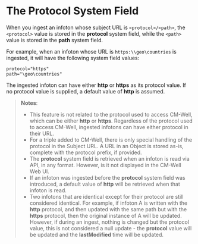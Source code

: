 # The Protocol System Field #

When you ingest an infoton whose subject URL is ```<protocol>/<path>```, the ```<protocol>``` value is stored in the **protocol** system field, while the ```<path>``` value is stored in the **path** system field.

For example, when an infoton whose URL is ```https:\\geo\countries``` is ingested, it will have the following system field values:

    protocol="https"
    path="\geo\countries"

The ingested infoton can have either **http** or **https** as its protocol value. If no protocol value is supplied, a default value of **http** is assumed.

>**Notes**: 
>* This feature is not related to the protocol used to access CM-Well, which can be either **http** or **https**. Regardless of the protocol used to access CM-Well, ingested infotons can have either protocol in their URL.
>* For a triple added to CM-Well, there is only special handling of the protocol in the Subject URL. A URL in an Object is stored as-is, complete with the protocol prefix, if provided.
>* The **protocol** system field is retrieved when an infoton is read via API, in any format. However, is it not displayed in the CM-Well Web UI.
>* If an infoton was ingested before the **protocol** system field was introduced, a default value of **http** will be retrieved when that infoton is read.
>* Two infotons that are identical except for their protocol are still considered identical. For example, if infoton A is written with the **http** protocol, and then updated with the same path but with the **https** protocol, then the original instance of A will be updated. However, if during an ingest, nothing is changed but the protocol value, this is not considered a null update - the **protocol** value will be updated and the **lastModified** time will be updated.


 

 

 

 